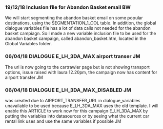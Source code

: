 ### 19/12/18  Inclusion file for Abandon Basket email BW
We will start segmenting the abandon basket email on some popular destinations, using the SEGMENTATION_1_COL table. In addition, the global dialogue variables file has a lot of data calls not needed for the abandon basket campiagn. So I made a new variable inclusion file to be used for the abandon basket campaign, called abandon_basket.htm, located in the Global Variables folder.

### 06/04/18  DIALOGUE E_LH_3DA_MAX airport transer JM
The url is now going to the cartrawler page but is not showing transport options, issue raised with laura 12.20pm, the campaign now has content for airport transfer JM

### 06/04/18  DIALOGUE E_LH_3DA_MAX_DISABLED JM
was created due to AIRPORT_TRANSFER_URL in dialogue_variables unavailable to be used because E_LH_3DA_MAX uses the old template. I will enable this ARTICLE to work now for this campaign E_LH_3DA_MAX by putting the variables into datasources or by seeing what the current car rental link uses and use the same variables if possible JM

